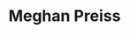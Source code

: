 ---
title: Meghan Preiss
headshot: images/uploads/Meghan_Preiss.jpg
jobTitle: Design Research and Strategist at RKS Design
description: As a Design Researcher and Synthesizer at the global design consultancy RKS, Meghan Preiss works with clients to uncover user needs and identify ways to empower stakeholders. She is mesmerized by design processes and loves to develop strategies that create solutions for our world’s problems. Before RKS, Meghan attended SCAD and completed degrees focused in both industrial and service design. During that time, she led team projects with clients like BMW and Hewlett-Packard. While a student, she was very active in nurturing her community by serving as President, Vice-President, and Chair of the Service Design Club, the SCAD IDSA Chapter, and National Student Section at IDSA. Since moving to the west coast, Meghan became Chair of the Los Angeles IDSA Chapter and is actively growing the organization’s regional influence. Over the years, Meghan’s secret for personal growth has been attending numerous SHiFT events. She admits that the immersive SHiFT Camps are where she discovered her voice and began to craft her leadership style and confidence. Recently, she began to volunteer as staff for SHiFT and travel the world to support and assist the organization in training the next generation of creative leaders. Meghan has chosen to be connected and active in meaningful organizations around the world, because she believes that Design is community and it’s the best way to create change.
speakerLink: https://www.rksdesign.com/
---